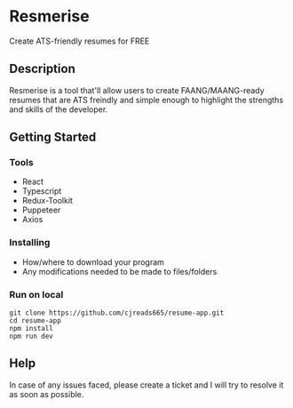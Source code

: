 # Resmerise
Create ATS-friendly resumes for FREE

## Description

Resmerise is a tool that'll allow users to create FAANG/MAANG-ready resumes that are ATS freindly and simple enough to highlight the strengths and skills of the developer.

## Getting Started

### Tools

* React
* Typescript
* Redux-Toolkit
* Puppeteer
* Axios

### Installing

* How/where to download your program
* Any modifications needed to be made to files/folders

### Run on local

```
git clone https://github.com/cjreads665/resume-app.git
cd resume-app
npm install
npm run dev
```


## Help

In case of any issues faced, please create a ticket and I will try to resolve it as soon as possible.
